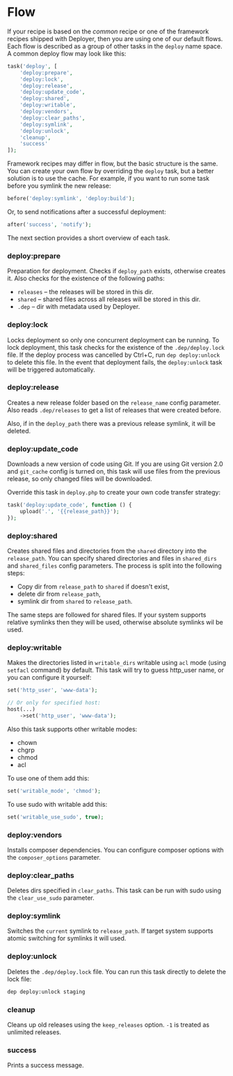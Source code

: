 # Flow

If your recipe is based on the *common* recipe or one of the framework recipes shipped with Deployer, then you are using one of our default flows.
Each flow is described as a group of other tasks in the `deploy` name space. A common deploy flow may look like this:

~~~php
task('deploy', [
    'deploy:prepare',
    'deploy:lock',
    'deploy:release',
    'deploy:update_code',
    'deploy:shared',
    'deploy:writable',
    'deploy:vendors',
    'deploy:clear_paths',
    'deploy:symlink',
    'deploy:unlock',
    'cleanup',
    'success'
]);
~~~

Framework recipes may differ in flow, but the basic structure is the same. You can create your own flow by overriding the `deploy` task, but a better solution is to use the cache. 
For example, if you want to run some task before you symlink the new release:

~~~php
before('deploy:symlink', 'deploy:build');
~~~

Or, to send notifications after a successful deployment:

~~~php
after('success', 'notify');
~~~

The next section provides a short overview of each task. 

### deploy:prepare

Preparation for deployment. Checks if `deploy_path` exists, otherwise creates it. Also checks for the existence of the following paths:

* `releases` – the releases will be stored in this dir.
* `shared` – shared files across all releases will be stored in this dir.
* `.dep` – dir with metadata used by Deployer.

### deploy:lock

Locks deployment so only one concurrent deployment can be running. To lock deployment, this task checks for the existence of the  `.dep/deploy.lock` file. If the deploy process was cancelled by Ctrl+C, run `dep deploy:unlock` to delete this file. In the event that deployment fails, the `deploy:unlock` task will be triggered automatically. 

### deploy:release

Creates a new release folder based on the `release_name` config parameter. Also reads `.dep/releases` to get a list of releases that were created before. 

Also, if in the `deploy_path` there was a previous release symlink, it will be deleted.

### deploy:update_code

Downloads a new version of code using Git. If you are using Git version 2.0 and `git_cache` config is turned on, this task will use files from the previous release, so only changed files will be downloaded.

Override this task in `deploy.php` to create your own code transfer strategy:

~~~php
task('deploy:update_code', function () {
    upload('.', '{{release_path}}');
});
~~~

### deploy:shared

Creates shared files and directories from the `shared` directory into the `release_path`. You can specify shared directories and files in `shared_dirs` and `shared_files` config parameters. The process is split into the following steps:

* Copy dir from `release_path` to `shared` if doesn't exist,
* delete dir from `release_path`,
* symlink dir from `shared` to `release_path`.

The same steps are followed for shared files. If your system supports relative symlinks then they will be used, otherwise absolute symlinks wil be used.

### deploy:writable

Makes the directories listed in `writable_dirs` writable using `acl` mode (using `setfacl` command) by default. This task will try to guess http_user name, or you can configure it yourself:

~~~php
set('http_user', 'www-data');

// Or only for specified host:
host(...)
    ->set('http_user', 'www-data');
~~~

Also this task supports other writable modes:

* chown
* chgrp
* chmod
* acl

To use one of them add this:

~~~php
set('writable_mode', 'chmod');
~~~

To use sudo with writable add this:

~~~php
set('writable_use_sudo', true);
~~~

### deploy:vendors

Installs composer dependencies. You can configure composer options with the `composer_options` parameter. 

### deploy:clear_paths

Deletes dirs specified in `clear_paths`. This task can be run with sudo using the `clear_use_sudo` parameter.

### deploy:symlink

Switches the `current` symlink to `release_path`. If target system supports atomic switching for symlinks it will used.

### deploy:unlock

Deletes the `.dep/deploy.lock` file. You can run this task directly to delete the lock file:

~~~sh
dep deploy:unlock staging
~~~

### cleanup

Cleans up old releases using the `keep_releases` option. `-1` is treated as unlimited releases.

### success

Prints a success message.
